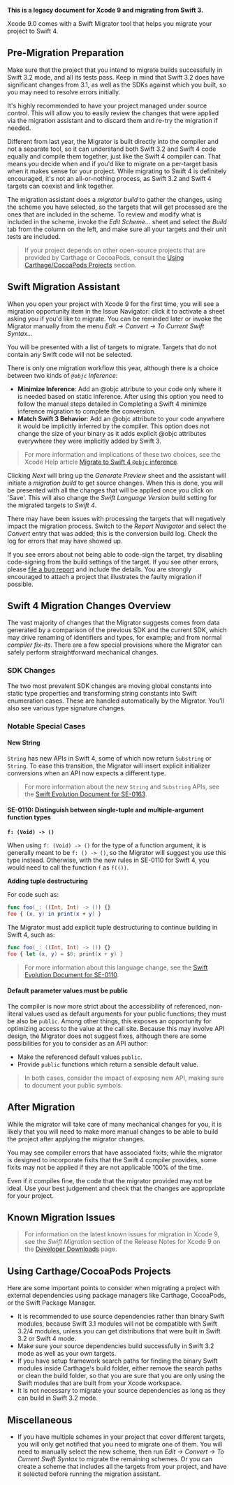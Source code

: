 **This is a legacy document for Xcode 9 and migrating from Swift 3.**

Xcode 9.0 comes with a Swift Migrator tool that helps you migrate your project to Swift 4.

## Pre-Migration Preparation

Make sure that the project that you intend to migrate builds successfully in Swift 3.2 mode, and all its tests pass. Keep in mind that Swift 3.2 does have significant changes from 3.1, as well as the SDKs against which you built, so you may need to resolve errors initially.

It's highly recommended to have your project managed under source control. This will allow you to easily review the changes that were applied via the migration assistant and to discard them and re-try the migration if needed.

Different from last year, the Migrator is built directly into the compiler and not a separate tool, so it can understand both Swift 3.2 and Swift 4 code equally and compile them together, just like the Swift 4 compiler can. That means you decide when and if you'd like to migrate on a per-target basis when it makes sense for your project. While migrating to Swift 4 is definitely encouraged, it's not an all-or-nothing process, as Swift 3.2 and Swift 4 targets can coexist and link together.

The migration assistant does a *migrator build* to gather the changes, using the scheme you have selected, so the targets that will get processed are the ones that are included in the scheme. To review and modify what is included in the scheme, invoke the *Edit Scheme...* sheet and select the *Build* tab from the column on the left, and make sure all your targets and their unit tests are included.

> If your project depends on other open-source projects that are provided by Carthage or CocoaPods, consult the [Using Carthage/CocoaPods Projects](#using-carthagecocoapods-projects) section.

## Swift Migration Assistant

When you open your project with Xcode 9 for the first time, you will see a migration opportunity item in the Issue Navigator: click it to activate a sheet asking you if you'd like to migrate. You can be reminded later or invoke the Migrator manually from the menu *Edit -> Convert -> To Current Swift Syntax...*

You will be presented with a list of targets to migrate. Targets that do not contain any Swift code will not be selected.

There is only one migration workflow this year, although there is a choice between two kinds of *`@objc` Inference*:

- **Minimize Inference**: Add an @objc attribute to your code only where it is needed based on static inference. After using this option you need to follow the manual steps detailed in Completing a Swift 4 minimize inference migration to complete the conversion.
- **Match Swift 3 Behavior**: Add an @objc attribute to your code anywhere it would be implicitly inferred by the compiler. This option does not change the size of your binary as it adds explicit @objc attributes everywhere they were implicitly added by Swift 3.

> For more information and implications of these two choices, see the Xcode Help article [Migrate to Swift 4 `@objc` inference](https://help.apple.com/xcode/mac/current/#/deve838b19a1).

Clicking *Next* will bring up the *Generate Preview* sheet and the assistant will initiate a *migration build* to get source changes. When this is done, you will be presented with all the changes that will be applied once you click on 'Save'. This will also change the *Swift Language Version* build setting for the migrated targets to *Swift 4*.

There may have been issues with processing the targets that will negatively impact the migration process. Switch to the *Report Navigator* and select the *Convert* entry that was added; this is the conversion build log. Check the log for errors that may have showed up.

If you see errors about not being able to code-sign the target, try disabling code-signing from the build settings of the target. If you see other errors, please [file a bug report](https://bugreport.apple.com) and include the details. You are strongly encouraged to attach a project that illustrates the faulty migration if possible.

## Swift 4 Migration Changes Overview

The vast majority of changes that the Migrator suggests comes from data generated by a comparison of the previous SDK and the current SDK, which may drive renaming of identifiers and types, for example; and from normal *compiler fix-its*. There are a few special provisions where the Migrator can safely perform straightforward mechanical changes.

### SDK Changes

The two most prevalent SDK changes are moving global constants into static type properties and transforming string constants into Swift enumeration cases. These are handled automatically by the Migrator. You'll also see various type signature changes.

### Notable Special Cases

#### New String

`String` has new APIs in Swift 4, some of which now return `Substring` or `String`. To ease this transition, the Migrator will insert explicit initializer conversions when an API now expects a different type.

> For more information about the new `String` and `Substring` APIs, see the [Swift Evolution Document for SE-0163](https://github.com/swiftlang/swift-evolution/blob/main/proposals/0163-string-revision-1.md).

#### SE-0110: Distinguish between single-tuple and multiple-argument function types

**`f: (Void) -> ()`**

When using `f: (Void) -> ()` for the type of a function argument, it is generally meant to be `f: () -> ()`, so the Migrator will suggest you use this type instead. Otherwise, with the new rules in SE-0110 for Swift 4, you would need to call the function `f` as `f(())`.

**Adding tuple destructuring**

For code such as:

```swift
func foo(_: ((Int, Int) -> ()) {}
foo { (x, y) in print(x + y) }
```

The Migrator must add explicit tuple destructuring to continue building in Swift 4, such as:

```swift
func foo(_: ((Int, Int) -> ()) {}
foo { let (x, y) = $0; print(x + y) }
```

> For more information about this language change, see the [Swift Evolution Document for SE-0110](https://github.com/swiftlang/swift-evolution/blob/main/proposals/0110-distinguish-single-tuple-arg.md).

#### Default parameter values must be public

The compiler is now more strict about the accessibility of referenced, non-literal values used as default arguments for your public functions; they must be also be `public`. Among other things, this exposes an opportunity for optimizing access to the value at the call site. Because this may involve API design, the Migrator does not suggest fixes, although there are some possibilities for you to consider as an API author:

- Make the referenced default values `public`.
- Provide `public` functions which return a sensible default value.

> In both cases, consider the impact of exposing new API, making sure to document your public symbols.

## After Migration

While the migrator will take care of many mechanical changes for you, it is likely that you will need to make more manual changes to be able to build the project after applying the migrator changes.

You may see compiler errors that have associated fixits; while the migrator is designed to incorporate fixits that the Swift 4 compiler provides, some fixits may not be applied if they are not applicable 100% of the time.

Even if it compiles fine, the code that the migrator provided may not be ideal. Use your best judgement and check that the changes are appropriate for your project.

## Known Migration Issues

> For information on the latest known issues for migration in Xcode 9, see the *Swift Migration* section of the Release Notes for Xcode 9 on the [Developer Downloads](https://developer.apple.com/download/) page.

## Using Carthage/CocoaPods Projects

Here are some important points to consider when migrating a project with external dependencies using package managers like Carthage, CocoaPods, or the Swift Package Manager.

- It is recommended to use source dependencies rather than binary Swift modules, because Swift 3.1 modules will not be compatible with Swift 3.2/4 modules, unless you can get distributions that were built in Swift 3.2 or Swift 4 mode.
- Make sure your source dependencies build successfully in Swift 3.2 mode as well as your own targets.
- If you have setup framework search paths for finding the binary Swift modules inside Carthage's build folder, either remove the search paths or clean the build folder, so that you are sure that you are only using the Swift modules that are built from your Xcode workspace.
- It is not necessary to migrate your source dependencies as long as they can build in Swift 3.2 mode.

## Miscellaneous

- If you have multiple schemes in your project that cover different targets, you will only get notified that you need to migrate one of them.  You will need to manually select the new scheme, then run *Edit -> Convert -> To Current Swift Syntax* to migrate the remaining schemes. Or you can create a scheme that includes all the targets from your project, and have it selected before running the migration assistant.
